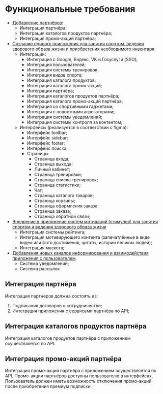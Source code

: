 # Функциональные требования

- [Добавление партнёров](001_Бизнес-требование.md#добавление-партнёров):
  - Интеграция партнёра;
  - Интеграция каталогов продуктов партнёра;
  - Интеграция промо-акций партнёра;
- [Создание единого приложения для занятия спортом, ведения здорового образа жизни и приобретения необходимого инвентаря](001_Бизнес-требование.md#создание-единого-приложения-для-занятия-спортом-ведения-здорового-образа-жизни-и-приобретения-необходимого-инвентаря):
  - Интеграции:
    - Интеграция с Google, Яндекс, VK и Госуслуги (SSO);
    - Интеграция пользователей;
    - Интеграция системы тренировок;
    - Интеграция видов спорта;
    - Интеграция каталога продуктов;
    - Интеграция каталога промо-акций;
    - Интеграция партнёра;
    - Интеграция каталогов продуктов партнёра;
    - Интеграция каталога промо-акций партнёра;
    - Интеграция со спортивными гаджетами;
    - Интеграция с новостными агрегаторами;
    - Интеграция системы уведомлений;
    - Интеграция системы контроля за контентом;
  - Интерфейсы (реализуется в соответствии с figma):
    - Интерфейс toolbar;
    - Интерфейс sidebar;
    - Интерфейс footer;
    - Интерфейс поиска;
    - Страницы:
      - Страница входа;
      - Страница выхода;
      - Личный кабинет;
      - Страница тренировки;
      - Страница списка тренировок;
      - Страница статистики;
      - Чат;
      - Страница каталога товаров;
      - Страница корзины;
      - Страница оформления заказа;
      - Страница заказа;
      - Страница обратной связи;
- [Внедрение в приложение систем мотиваций (стимулов) для занятия спортом и ведения здорового образа жизни](001_Бизнес-требование.md#внедрение-в-приложение-систем-мотиваций-стимулов-для-занятия-спортом-и-ведения-здорового-образа-жизни)
  - Интеграция системы рейтинга;
  - Интеграция мотивирующего контента (запечатлённые в виде видео или фото достижения, цитаты, истории великих людей);
  - Интеграция маскота;
- [Добавления новых каналов информирования и взаимодействия приложения с пользователем](001_Бизнес-требование.md#добавления-новых-каналов-информирования-и-взаимодействия-приложения-с-пользователем).
  - Система уведомлений;
  - Система рассылок

## Интеграция партнёра

Интеграция партнёров должна состоять из:

1. Подписания договоров о сотрудничестве;
2. Интеграция приложения с сервисами партнёра по API;

## Интеграция каталогов продуктов партнёра

Интеграция каталогов продуктов партнёра с приложением осуществляется по API.

## Интеграция промо-акций партнёра

Интеграция промо-акций партнёра с приложением осуществляется по API. Промо-акции партнёров доступны пользователю в интерфейсах. Пользователь должен иметь возможность отключения промо-акций после приобретения премиум подписки.
